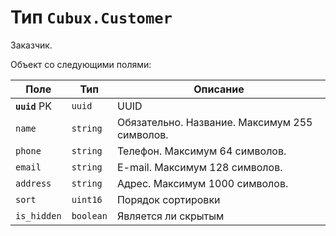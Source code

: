 Тип `Cubux.Customer`
====================

Заказчик.

Объект со следующими полями:

Поле | Тип | Описание
---- | --- | --------
**`uuid`** PK | `uuid`    | UUID
`name`        | `string`  | Обязательно. Название. Максимум 255 символов.
`phone`       | `string`  | Телефон. Максимум 64 символов.
`email`       | `string`  | E-mail. Максимум 128 символов.
`address`     | `string`  | Адрес. Максимум 1000 символов.
`sort`        | `uint16`  | Порядок сортировки
`is_hidden`   | `boolean` | Является ли скрытым
